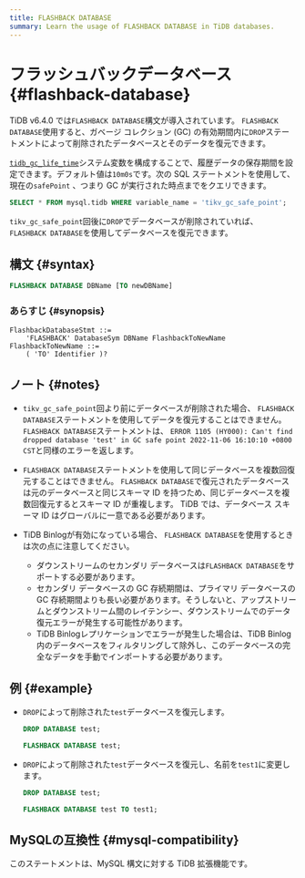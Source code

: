 ```yaml
---
title: FLASHBACK DATABASE
summary: Learn the usage of FLASHBACK DATABASE in TiDB databases.
---
```


# フラッシュバックデータベース {#flashback-database}

TiDB v6.4.0 では`FLASHBACK DATABASE`構文が導入されています。 `FLASHBACK DATABASE`使用すると、ガベージ コレクション (GC) の有効期間内に`DROP`ステートメントによって削除されたデータベースとそのデータを復元できます。

[<a href="/system-variables.md#tidb_gc_life_time-new-in-v50">`tidb_gc_life_time`</a>](/system-variables.md#tidb_gc_life_time-new-in-v50)システム変数を構成することで、履歴データの保存期間を設定できます。デフォルト値は`10m0s`です。次の SQL ステートメントを使用して、現在の`safePoint` 、つまり GC が実行された時点までをクエリできます。

```sql
SELECT * FROM mysql.tidb WHERE variable_name = 'tikv_gc_safe_point';
```

`tikv_gc_safe_point`回後に`DROP`でデータベースが削除されていれば、 `FLASHBACK DATABASE`を使用してデータベースを復元できます。

## 構文 {#syntax}

```sql
FLASHBACK DATABASE DBName [TO newDBName]
```

### あらすじ {#synopsis}

```ebnf+diagram
FlashbackDatabaseStmt ::=
    'FLASHBACK' DatabaseSym DBName FlashbackToNewName
FlashbackToNewName ::=
    ( 'TO' Identifier )?
```

## ノート {#notes}

-   `tikv_gc_safe_point`回より前にデータベースが削除された場合、 `FLASHBACK DATABASE`ステートメントを使用してデータを復元することはできません。 `FLASHBACK DATABASE`ステートメントは、 `ERROR 1105 (HY000): Can't find dropped database 'test' in GC safe point 2022-11-06 16:10:10 +0800 CST`と同様のエラーを返します。

-   `FLASHBACK DATABASE`ステートメントを使用して同じデータベースを複数回復元することはできません。 `FLASHBACK DATABASE`で復元されたデータベースは元のデータベースと同じスキーマ ID を持つため、同じデータベースを複数回復元するとスキーマ ID が重複します。 TiDB では、データベース スキーマ ID はグローバルに一意である必要があります。

-   TiDB Binlogが有効になっている場合、 `FLASHBACK DATABASE`を使用するときは次の点に注意してください。

    -   ダウンストリームのセカンダリ データベースは`FLASHBACK DATABASE`をサポートする必要があります。
    -   セカンダリ データベースの GC 存続期間は、プライマリ データベースの GC 存続期間よりも長い必要があります。そうしないと、アップストリームとダウンストリーム間のレイテンシー、ダウンストリームでのデータ復元エラーが発生する可能性があります。
    -   TiDB Binlogレプリケーションでエラーが発生した場合は、TiDB Binlog内のデータベースをフィルタリングして除外し、このデータベースの完全なデータを手動でインポートする必要があります。

## 例 {#example}

-   `DROP`によって削除された`test`データベースを復元します。

    ```sql
    DROP DATABASE test;
    ```

    ```sql
    FLASHBACK DATABASE test;
    ```

-   `DROP`によって削除された`test`データベースを復元し、名前を`test1`に変更します。

    ```sql
    DROP DATABASE test;
    ```

    ```sql
    FLASHBACK DATABASE test TO test1;
    ```

## MySQLの互換性 {#mysql-compatibility}

このステートメントは、MySQL 構文に対する TiDB 拡張機能です。
